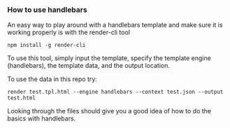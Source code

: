 ### How to use handlebars

An easy way to play around with a handlebars template and make sure it is working properly is with the render-cli tool

    npm install -g render-cli

To use this tool, simply input the template, specify the template engine (handlebars), the template data, and the output location.

To use the data in this repo try:

    render test.tpl.html --engine handlebars --context test.json --output test.html

Looking through the files should give you a good idea of how to do the basics with handlebars.